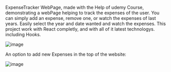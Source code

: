 ExpenseTracker WebPage, made with the Help of udemy Course, demonstrating a webPage helping to track the expenses
of the user. You can simply add an expense, remove one, or watch the expenses of last years.
Easily select the year and date wanted and  watch the expenses.
This project work with React completly, and with all of it latest technologys. including Hooks.


![image](https://user-images.githubusercontent.com/71960259/134930782-7fd1294a-31c2-429f-863a-e552d7486bb9.png)

An option to add new Expenses in the top of the website:

![image](https://user-images.githubusercontent.com/71960259/134930867-202a346d-262a-43ea-8cd1-16b87d3b79dd.png)
